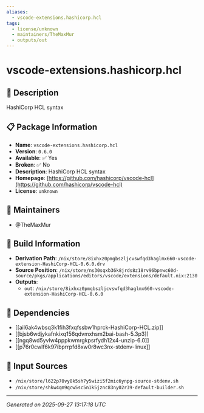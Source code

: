 ```yaml
---
aliases:
  - vscode-extensions.hashicorp.hcl
tags:
  - license/unknown
  - maintainers/TheMaxMur
  - outputs/out
---
```


# vscode-extensions.hashicorp.hcl

## 📝 Description

HashiCorp HCL syntax

## 📋 Package Information

- **Name**: `vscode-extensions.hashicorp.hcl`
- **Version**: `0.6.0`
- **Available**: ✅ Yes
- **Broken**: ✅ No
- **Description**: HashiCorp HCL syntax
- **Homepage**: [https://github.com/hashicorp/vscode-hcl](https://github.com/hashicorp/vscode-hcl)
- **License**: `unknown`
## 👥 Maintainers

- @TheMaxMur


## 🔧 Build Information

- **Derivation Path**: `/nix/store/8ixhxz0pmgbszljcvswfqd3haglmx660-vscode-extension-HashiCorp-HCL-0.6.0.drv`
- **Source Position**: `/nix/store/ns30sqxb36k8jrds8z18rv96bpnwc60d-source/pkgs/applications/editors/vscode/extensions/default.nix:2130`
- **Outputs**:
  - `out`:  `/nix/store/8ixhxz0pmgbszljcvswfqd3haglmx660-vscode-extension-HashiCorp-HCL-0.6.0`

## 🔗 Dependencies

- [[ail6ak4wbsq3k1fih3fxqfssbw1hprck-HashiCorp-HCL.zip]]
- [[bjsb6wdjykafnkixq156qdvmxhsm2bai-bash-5.3p3]]
- [[ngq8wd5yvlw4pppkwmrgkpsrfydh12x4-unzip-6.0]]
- [[p76r0cwlf6k97ibprrpfd8xw0r8wc3nx-stdenv-linux]]

## 📁 Input Sources

- `/nix/store/l622p70vy8k5sh7y5wizi5f2mic6ynpg-source-stdenv.sh`
- `/nix/store/shkw4qm9qcw5sc5n1k5jznc83ny02r39-default-builder.sh`

---
*Generated on 2025-09-27 13:17:18 UTC*
